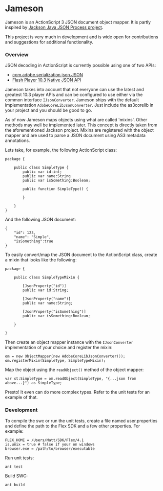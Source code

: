 # Jameson

Jameson is an ActionScript 3 JSON document object mapper. It is partly inspired by [Jackson Java JSON Process project](http://jackson.codehaus.org/). 

This project is very much in development and is wide open for contributions and suggestions for additional functionality. 

### Overview

JSON decoding in ActionScript is currently possible using one of two APIs:

* [com.adobe.serialization.json.JSON](https://github.com/mikechambers/as3corelib)
* [Flash Player 10.3 Native JSON API](http://blog.infrared5.com/2011/07/working-with-native-json-in-flash-player-11/)

Jameson takes into account that not everyone can use the latest and greatest 10.3 player APIs and can be configured to use either via the common interface `IJsonConverter`. Jameson ships with the default implementation `AdobeCoreLibJsonConverter`. Just include the as3corelib in your project and you should be good to go.

As of now Jameson maps objects using what are called 'mixins'. Other methods may well be implemented later. This concept is directly taken from the aforementioned Jackson project. Mixins are registered with the object mapper and are used to parse a JSON document using AS3 metadata annotations.

Lets take, for example, the following ActionScript class:

    package {

        public class SimpleType {
            public var id:int;
            public var name:String
            public var isSomething:Boolean;
        
            public function SimpleType() {
            
    	    }
    	    
        }
    }

And the following JSON document:

    {
        "id": 123, 
        "name": "Simple", 
        "isSomething":true
    }

To easily convert/map the JSON document to the ActionScript class, create a mixin that looks like the following:

    package {
    
        public class SimpleTypeMixin {
        
            [JsonProperty("id")]
            public var id:String;
        
            [JsonProperty("name")]
            public var name:String;
        
            [JsonProperty("isSomething")]
            public var isSomething:Boolean;
        
        }
    
    }
    
Then create an object mapper instance with the `IJsonConverter` implementation of your choice and register the mixin:

	om = new ObjectMapper(new AdobeCoreLibJsonConverter());
    om.registerMixin(SimpleType, SimpleTypeMixin);
    
Map the object using the `readObject()` method of the object mapper:
    
    var st:SimpleType = om.readObject(SimpleType, "{...json from above...}") as SimpleType;
    
Presto! It even can do more complex types. Refer to the unit tests for an example of that.

### Development

To compile the swc or run the unit tests, create a file named user.properties and define the path to the Flex SDK and a few other properties. For example:

    FLEX_HOME = /Users/Matt/SDK/Flex/4.1
    is.unix = true # false if your on windows
    browser.exe = /path/to/browser/executable

Run unit tests:

    ant test

Build SWC:

    ant build

